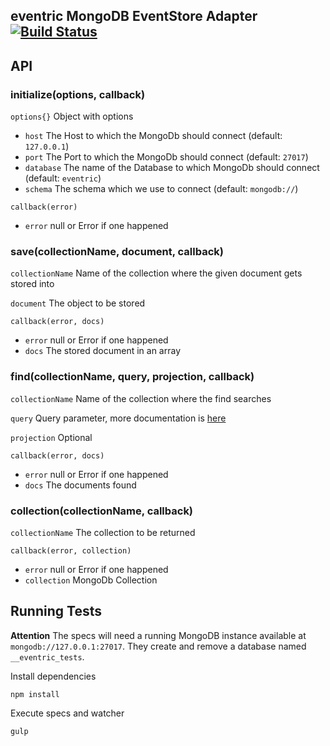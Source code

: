 ## eventric MongoDB EventStore Adapter [![Build Status](https://travis-ci.org/efacilitation/eventric-store-mongodb.svg?branch=master)](https://travis-ci.org/efacilitation/eventric-store-mongodb)


## API


### initialize(options, callback)

`options{}` Object with options

* `host` The Host to which the MongoDb should connect (default: `127.0.0.1`)
* `port` The Port to which the MongoDb should connect (default: `27017`)
* `database` The name of the Database to which MongoDb should connect (default: `eventric`)
* `schema` The schema which we use to connect (default: `mongodb://`)


`callback(error)`

* `error` null or Error if one happened



### save(collectionName, document, callback)

`collectionName` Name of the collection where the given document gets stored into

`document` The object to be stored

`callback(error, docs)`

* `error` null or Error if one happened
* `docs` The stored document in an array


### find(collectionName, query, projection, callback)

`collectionName` Name of the collection where the find searches

`query` Query parameter, more documentation is [here](http://mongodb.github.io/node-mongodb-native/api-generated/collection.html#find)

`projection` Optional

`callback(error, docs)`

* `error` null or Error if one happened
* `docs` The documents found


### collection(collectionName, callback)

`collectionName` The collection to be returned

`callback(error, collection)`

* `error` null or Error if one happened
* `collection` MongoDb Collection



## Running Tests

**Attention** The specs will need a running MongoDB instance available at `mongodb://127.0.0.1:27017`. They create and remove a database named `__eventric_tests`.


Install dependencies

```
npm install
```

Execute specs and watcher

```
gulp
```